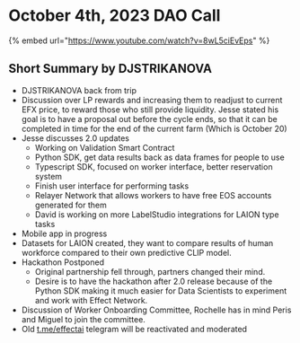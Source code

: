 # October 4th, 2023 DAO Call

{% embed url="https://www.youtube.com/watch?v=8wL5ciEvEps" %}

## Short Summary by DJSTRIKANOVA

* DJSTRIKANOVA back from trip
* Discussion over LP rewards and increasing them to readjust to current EFX price, to reward those who still provide liquidity. Jesse stated his goal is to have a proposal out before the cycle ends, so that it can be completed in time for the end of the current farm (Which is October 20)
* Jesse discusses 2.0 updates
  * Working on Validation Smart Contract
  * Python SDK, get data results back as data frames for people to use
  * Typescript SDK, focused on worker interface, better reservation system
  * Finish user interface for performing tasks
  * Relayer Network that allows workers to have free EOS accounts generated for them
  * David is working on more LabelStudio integrations for LAION type tasks
* Mobile app in progress
* Datasets for LAION created, they want to compare results of human workforce compared to their own predictive CLIP model.
* Hackathon Postponed
  * Original partnership fell through, partners changed their mind.
  * Desire is to have the hackathon after 2.0 release because of the Python SDK making it much easier for Data Scientists to experiment and work with Effect Network.
* Discussion of Worker Onboarding Committee, Rochelle has in mind Peris and Miguel to join the committee.
* Old [t.me/effectai](https://t.me/effectai) telegram will be reactivated and moderated





